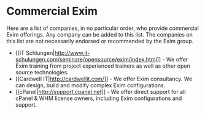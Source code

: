 Commercial Exim
===============

Here are a list of companies, in no particular order, who provide commercial Exim offerings. Any company can be added to this list. The companies on this list are not necessarily endorsed or recommended by the Exim group.

- [[IT Schlungen|http://www.it-schulungen.com/seminare/opensource/exim/index.html]] - We offer Exim training from project experienced trainers as well as other open source technologies.
- [[Cardwell IT|http://cardwellit.com/]] - We offer Exim consultancy. We can design, build and modify complex Exim configurations.
- [[cPanel|http://support.cpanel.net]] - We offer direct support for all cPanel & WHM license owners, including Exim configurations and support.
